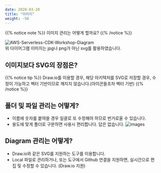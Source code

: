 ```yaml
---
date: 2020-03-20
title: "이미지"
weight: -50
---
```


{{% notice note %}}
이미지 관리는 어떻게 할까요?
{{% /notice %}}

![AWS-Serverless-CDK-Workshop-Diagram](/images/cdkdiagram04.svg)  
위 다이어그램 이미지는 jpg나 png가 아닌 svg를 활용하였습니다.

## 이미지보다 SVG의 장점은?  
{{% notice tip %}}
Draw.io를 이용할 경우, 해당 아키텍처를 SVG로 저장할 경우, 수정이 가능하고 벡터 기반이므로 깨지지 않습니다.(아이콘들조차 벡터 기반)
{{% /notice %}}

## 폴더 및 파일 관리는 어떻게?
- 이름에 숫자를 붙여쓸 경우 일괄로 또 수정해야 하므로 번거로울 수 있습니다.
- 용도에 맞게 폴더로 구분하면 사용시 편리합니다. 답은 없습니다.
![images](/images/images.png)

## Diagram 관리는 어떻게?
- Draw.io와 같은 SVG를 지원하는 도구를 이용합니다.
- Local 파일로 관리하거나, 또는 도구에서 Github 연결을 지원하면, 실시간으로 편집 및 수정할 수 있습니다. (Draw.io 지원)